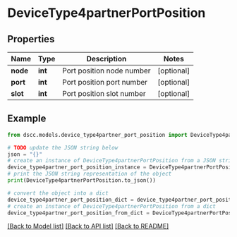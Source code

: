 # DeviceType4partnerPortPosition


## Properties

Name | Type | Description | Notes
------------ | ------------- | ------------- | -------------
**node** | **int** | Port position node number | [optional] 
**port** | **int** | Port position port number | [optional] 
**slot** | **int** | Port position slot number | [optional] 

## Example

```python
from dscc.models.device_type4partner_port_position import DeviceType4partnerPortPosition

# TODO update the JSON string below
json = "{}"
# create an instance of DeviceType4partnerPortPosition from a JSON string
device_type4partner_port_position_instance = DeviceType4partnerPortPosition.from_json(json)
# print the JSON string representation of the object
print(DeviceType4partnerPortPosition.to_json())

# convert the object into a dict
device_type4partner_port_position_dict = device_type4partner_port_position_instance.to_dict()
# create an instance of DeviceType4partnerPortPosition from a dict
device_type4partner_port_position_from_dict = DeviceType4partnerPortPosition.from_dict(device_type4partner_port_position_dict)
```
[[Back to Model list]](../README.md#documentation-for-models) [[Back to API list]](../README.md#documentation-for-api-endpoints) [[Back to README]](../README.md)


